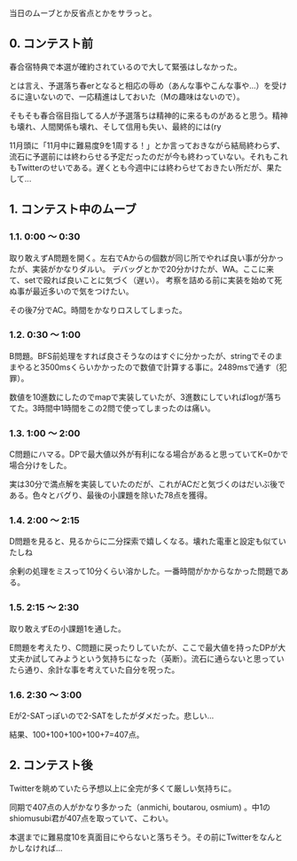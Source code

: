 当日のムーブとか反省点とかをサラっと。

## 0. コンテスト前

春合宿特典で本選が確約されているので大して緊張はしなかった。

とは言え、予選落ち春erとなると相応の辱め（あんな事やこんな事や...）を受けるに違いないので、一応精進はしておいた（Mの趣味はないので）。

そもそも春合宿目指してる人が予選落ちは精神的に来るものがあると思う。精神も壊れ、人間関係も壊れ、そして信用も失い、最終的には(ry

11月頭に「11月中に難易度9を1周する！」とか言っておきながら結局終わらず、流石に予選前には終わらせる予定だったのだが今も終わっていない。それもこれもTwitterのせいである。遅くとも今週中には終わらせておきたい所だが、果たして...



## 1. コンテスト中のムーブ

### 1.1. 0:00 〜 0:30

取り敢えずA問題を開く。左右でAからの個数が同じ所でやれば良い事が分かったが、実装がかなりダルい。
デバッグとかで20分かけたが、WA。ここに来て、setで殴れば良いことに気づく（遅い）。
考察を詰める前に実装を始めて死ぬ事が最近多いので気をつけたい。

その後7分でAC。時間をかなりロスしてしまった。

### 1.2. 0:30 〜 1:00

B問題。BFS前処理をすれば良さそうなのはすぐに分かったが、stringでそのままやると3500msくらいかかったので数値で計算する事に。2489msで通す（犯罪）。

数値を10進数にしたのでmapで実装していたが、3進数にしていればlogが落ちてた。3時間中1時間をこの2問で使ってしまったのは痛い。

### 1.3. 1:00 〜 2:00

C問題にハマる。DPで最大値以外が有利になる場合があると思っていてK=0かで場合分けをした。

実は30分で満点解を実装していたのだが、これがACだと気づくのはだいぶ後である。色々とバグり、最後の小課題を除いた78点を獲得。

### 1.4. 2:00 〜 2:15

D問題を見ると、見るからに二分探索で嬉しくなる。壊れた電車と設定も似ていたしね

余剰の処理をミスって10分くらい溶かした。一番時間がかからなかった問題である。

### 1.5. 2:15 〜 2:30

取り敢えずEの小課題1を通した。

E問題を考えたり、C問題に戻ったりしていたが、ここで最大値を持ったDPが大丈夫か試してみようという気持ちになった（英断）。流石に通らないと思っていたら通り、余計な事を考えていた自分を呪った。

### 1.6. 2:30 〜 3:00

Eが2-SATっぽいので2-SATをしたがダメだった。悲しい...

結果、100+100+100+100+7=407点。

## 2. コンテスト後

Twitterを眺めていたら予想以上に全完が多くて厳しい気持ちに。

同期で407点の人がかなり多かった（anmichi, boutarou, osmium) 。中1のshiomusubi君が407点を取っていて、こわい。

本選までに難易度10を真面目にやらないと落ちそう。その前にTwitterをなんとかしなければ...